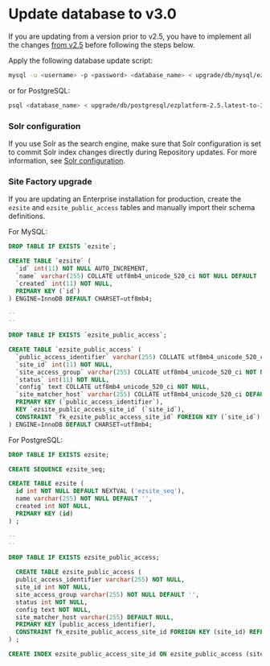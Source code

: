 # Update database to v3.0

If you are updating from a version prior to v2.5, you have to implement all the changes [from v2.5](5_update_2.5.md) before following the steps below.

Apply the following database update script:

``` bash
mysql -u <username> -p <password> <database_name> < upgrade/db/mysql/ezplatform-2.5.latest-to-3.0.0.sql
```

or for PostgreSQL:

``` bash
psql <database_name> < upgrade/db/postgresql/ezplatform-2.5.latest-to-3.0.0.sql
```

### Solr configuration

If you use Solr as the search engine, make sure that Solr configuration is set to commit Solr index changes directly during Repository updates.
For more information, see [Solr configuration](../guide/search/solr.md#further-configuration).

### Site Factory upgrade

If you are updating an Enterprise installation for production, create the `ezsite` and `ezsite_public_access` tables and manually import their schema definitions.

For MySQL:

```sql
DROP TABLE IF EXISTS `ezsite`;

CREATE TABLE `ezsite` (
  `id` int(11) NOT NULL AUTO_INCREMENT,
  `name` varchar(255) COLLATE utf8mb4_unicode_520_ci NOT NULL DEFAULT '',
  `created` int(11) NOT NULL,
  PRIMARY KEY (`id`)
) ENGINE=InnoDB DEFAULT CHARSET=utf8mb4;

--
--

DROP TABLE IF EXISTS `ezsite_public_access`;

CREATE TABLE `ezsite_public_access` (
  `public_access_identifier` varchar(255) COLLATE utf8mb4_unicode_520_ci NOT NULL,
  `site_id` int(11) NOT NULL,
  `site_access_group` varchar(255) COLLATE utf8mb4_unicode_520_ci NOT NULL DEFAULT '',
  `status` int(11) NOT NULL,
  `config` text COLLATE utf8mb4_unicode_520_ci NOT NULL,
  `site_matcher_host` varchar(255) COLLATE utf8mb4_unicode_520_ci DEFAULT NULL,
  PRIMARY KEY (`public_access_identifier`),
  KEY `ezsite_public_access_site_id` (`site_id`),
  CONSTRAINT `fk_ezsite_public_access_site_id` FOREIGN KEY (`site_id`) REFERENCES `ezsite` (`id`)
) ENGINE=InnoDB DEFAULT CHARSET=utf8mb4;
```

For PostgreSQL:

```sql
DROP TABLE IF EXISTS ezsite;

CREATE SEQUENCE ezsite_seq;

CREATE TABLE ezsite (
  id int NOT NULL DEFAULT NEXTVAL ('ezsite_seq'),
  name varchar(255) NOT NULL DEFAULT '',
  created int NOT NULL,
  PRIMARY KEY (id)
) ;

--
--

DROP TABLE IF EXISTS ezsite_public_access;

  CREATE TABLE ezsite_public_access (
  public_access_identifier varchar(255) NOT NULL,
  site_id int NOT NULL,
  site_access_group varchar(255) NOT NULL DEFAULT '',
  status int NOT NULL,
  config text NOT NULL,
  site_matcher_host varchar(255) DEFAULT NULL,
  PRIMARY KEY (public_access_identifier),
  CONSTRAINT fk_ezsite_public_access_site_id FOREIGN KEY (site_id) REFERENCES ezsite (id)
) ;

CREATE INDEX ezsite_public_access_site_id ON ezsite_public_access (site_id);
```
